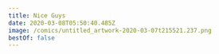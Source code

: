 ```yaml
---
title: Nice Guys
date: 2020-03-08T05:50:40.485Z
image: /comics/untitled_artwork-2020-03-07t215521.237.png
bestOf: false
---
```

